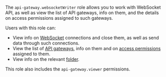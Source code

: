 The `api-gateway.websocketWriter` role allows you to work with WebSocket API, as well as view the list of API gateways, info on them, and the details on access permissions assigned to such gateways.

Users with this role can:
* View info on [WebSocket](../../api-gateway/concepts/index.md#websocket) connections and close them, as well as send data through such connections.
* View the list of [API gateways](../../api-gateway/concepts/index.md), info on them and on [access permissions](../../iam/concepts/access-control/index.md) assigned to them.
* View info on the relevant [folder](../../resource-manager/concepts/resources-hierarchy.md#folder).

This role also includes the `api-gateway.viewer` permissions.